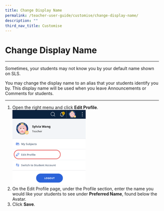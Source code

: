 ```yaml
---
title: Change Display Name
permalink: /teacher-user-guide/customise/change-display-name/
description: ""
third_nav_title: Customise
---
```

<h1>Change Display Name</h1>
<hr>
<p>Sometimes, your students may not know you by your default name shown on SLS.</p>

<p>You may change the display name to an alias that your students identify you by. This display name will be used when you leave Announcements or Comments for students.</p>

<hr>

<ol>
  <li>Open the right menu and click <strong>Edit Profile</strong>.</li>
<img style="width: 50%;" src="/images/2Teacher/Cu-EditProfile.png"> 
 <li>On the Edit Profile page, under the Profile section, enter the name you would like your students to see under <strong>Preferred Name</strong>, found below the Avatar.</li>
  <li>Click <strong>Save</strong>.</li>
</ol>